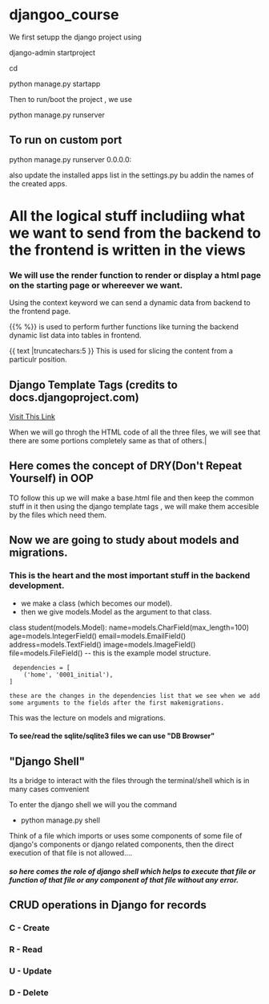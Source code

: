 # djangoo_course
We first setupp the django project using

django-admin startproject <project-name>

cd <project-name>

python manage.py startapp <app-name>

Then to run/boot the project , 
we use

python manage.py runserver

## To run on custom port
python manage.py runserver 0.0.0.0:<custom port number>

also update the installed apps list in the settings.py bu addin the names of the created apps.

# All the logical stuff includiing what we want to send from the backend to the frontend is written in the views

### We will use the render function to render or display a html page on the starting page or whereever we want.

Using the context keyword we can send a dynamic data from backend to the frontend page.

{{% %}}
is used to perform further functions like turning the backend dynamic list data into tables in frontend.

{{ text |truncatechars:5 }}
This is used for slicing the content from a particulr position.

## Django Template Tags (credits to docs.djangoproject.com)
[Visit This Link](https://docs.djangoproject.com/en/5.2/ref/templates/builtins/)


When we will go throgh the HTML code of all the three files, we will see that there are some portions completely same as that of others.|

## Here comes the concept of DRY(Don't Repeat Yourself) in OOP
TO follow this up we will make a base.html file and then keep the common stuff in it then using the django template tags , we will make them accesible by the files which need them.

## Now we are going to study about models and migrations.
### This is the heart and the most important stuff in the backend development.

 - we make a class (which becomes our model).
 - then we give models.Model as the argument to that class.

 class student(models.Model):
    name=models.CharField(max_length=100)
    age=models.IntegerField()
    email=models.EmailField()
    address=models.TextField()
    image=models.ImageField()
    file=models.FileField()
    -- this is the example model structure.



     dependencies = [
        ('home', '0001_initial'),
    ]

    these are the changes in the dependencies list that we see when we add some arguments to the fields after the first makemigrations.


This was the lecture on models and migrations.
#### To see/read the sqlite/sqlite3 files we can use "DB Browser"

## "Django Shell"
Its a bridge to interact with the files through the terminal/shell which is in many cases comvenient

To enter the django shell we will you the command 
- python manage.py shell


Think of a file which imports or uses some components of some file of django's components or django related components, then the direct execution of that file is not allowed....

##### so here comes the role of django shell which helps to execute that file or function of that file or any component of that file without any error.

## CRUD operations in Django for records
### C - Create
### R - Read
### U - Update
### D - Delete
